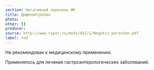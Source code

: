 ```yaml
---
section: Негативный перечень ФК
title: Дифенилтропин
photo:
other: []
producer:
source: http://www.rspor.ru/mods/db1/1/Negativ_perechen.pdf
label: red
---
```


Не рекомендован к медицинскому применению.

Применялось для лечения гастроэнтерологических заболеваний.
